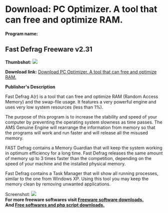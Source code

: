 # Download: PC Optimizer. A tool that can free and optimize RAM.

**Program name:**

## Fast Defrag Freeware v2.31

  
**Thumbshot:** ![](http://www.freewarefiles.com/screenshot/fast_defrag2_md.gif)   
  
**Download link:** [Download PC Optimizer. A tool that can free and optimize RAM.](http://freesoftwares.boysofts.com/Fast-Defrag-Freeware-V_program_5969.html)  
  


**Publisher's Description**  
  


Fast Defrag A(r) is a tool that can free and optimize RAM (Random Access Memory) and the swap-file usage. It features a very powerful engine and uses very low system resources (less than 1%). 

The purpose of this program is to increase the stability and speed of your computer by preventing the operating system slowness as time passes. The AMS Genuine Engine will rearrange the information from memory so that the programs will work and run faster and will release all the misused memory. 

FAST Defrag contains a Memory Guardian that will keep the system working in optimum efficiency for a long time. Fast Defrag releases the same amount of memory up to 3 times faster than the competition, depending on the speed of your machine and the installed physical memory.

Fast Defrag contains a Task Manager that will show all running processes, similar to the one from Windows XP. Using this tool you may keep the memory clean by removing unwanted applications. 

  
  
Screenshot: ![](http://www.freewarefiles.com/screenshot/fast_defrag2.gif)   
**For more freeware softwares visit [Freeware software downloads.](http://freesoftwares.boysofts.com/)**   
**And [Free softwares and php script downloads.](http://www.boysofts.com/)**
